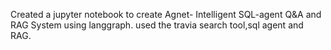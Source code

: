 Created a jupyter notebook to create Agnet- Intelligent SQL-agent Q&A and RAG System 
using langgraph. used the travia search tool,sql agent and RAG.
